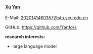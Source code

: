 #### [Xu Yan](https://github.com/Yanfors)

E-Mail: 2020141460357@stu.scu.edu.cn

GitHub: https://github.com/Yanfors

**research interests:**

- large language model
